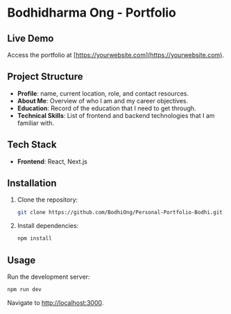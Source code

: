 # Bodhidharma Ong - Portfolio

## Live Demo

Access the portfolio at [https://yourwebsite.com](https://yourwebsite.com).

## Project Structure

- **Profile**: name, current location, role, and contact resources.
- **About Me**: Overview of who I am and my career objectives.
- **Education**: Record of the education that I need to get through.
- **Technical Skills**: List of frontend and backend technologies that I am familiar with. 

## Tech Stack

- **Frontend**: React, Next.js

## Installation

1. Clone the repository:
   ```bash
   git clone https://github.com/BodhiOng/Personal-Portfolio-Bodhi.git
   ```
2. Install dependencies:
   ```bash
   npm install
   ```

## Usage

Run the development server:
```bash
npm run dev
```
Navigate to [http://localhost:3000](http://localhost:3000).
